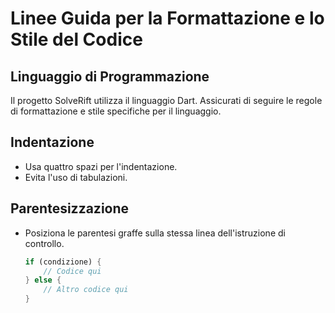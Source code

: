# Linee Guida per la Formattazione e lo Stile del Codice

## Linguaggio di Programmazione
Il progetto SolveRift utilizza il linguaggio Dart. Assicurati di seguire le regole di formattazione e stile specifiche per il linguaggio.

## Indentazione
- Usa quattro spazi per l'indentazione.
- Evita l'uso di tabulazioni.

## Parentesizzazione
- Posiziona le parentesi graffe sulla stessa linea dell'istruzione di controllo.
  ```dart
  if (condizione) {
      // Codice qui
  } else {
      // Altro codice qui
  }
